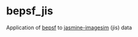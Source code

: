 # bepsf_jis
Application of [bepsf](https://github.com/kemasuda/bepsf) to [jasmine-imagesim](https://github.com/JASMINE-Mission/jasmine-imagesim) (jis) data
